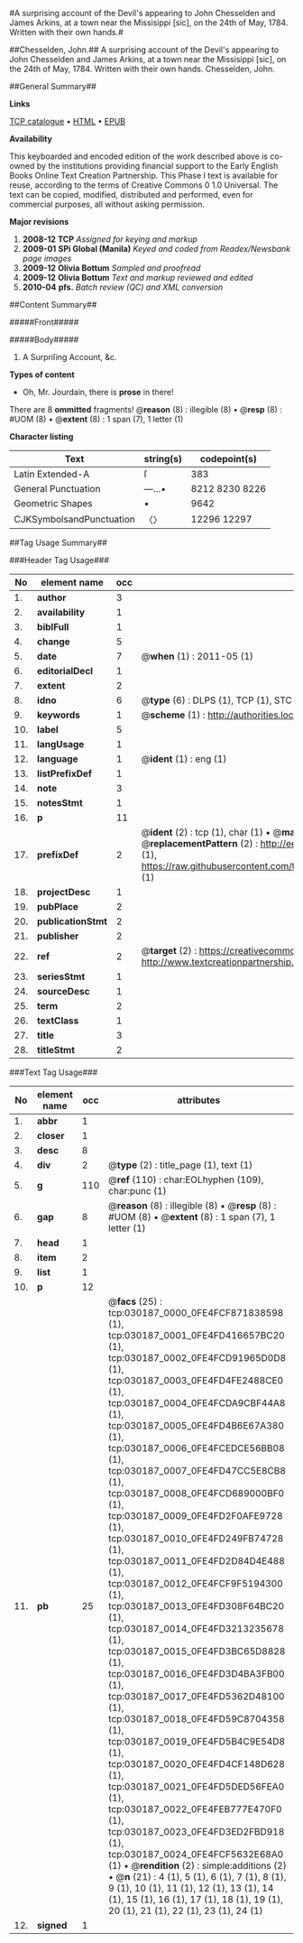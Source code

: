 #A surprising account of the Devil's appearing to John Chesselden and James Arkins, at a town near the Missisippi [sic], on the 24th of May, 1784. Written with their own hands.#

##Chesselden, John.##
A surprising account of the Devil's appearing to John Chesselden and James Arkins, at a town near the Missisippi [sic], on the 24th of May, 1784. Written with their own hands.
Chesselden, John.

##General Summary##

**Links**

[TCP catalogue](http://www.ota.ox.ac.uk/tcp/)  • 
[HTML](http://tei.it.ox.ac.uk/tcp/Texts-HTML/free/N22/N22850.html)  • 
[EPUB](http://tei.it.ox.ac.uk/tcp/Texts-EPUB/free/N22/N22850.epub)

**Availability**

This keyboarded and encoded edition of the
	       work described above is co-owned by the institutions
	       providing financial support to the Early English Books
	       Online Text Creation Partnership. This Phase I text is
	       available for reuse, according to the terms of Creative
	       Commons 0 1.0 Universal. The text can be copied,
	       modified, distributed and performed, even for
	       commercial purposes, all without asking permission.

**Major revisions**

1. __2008-12__ __TCP__ *Assigned for keying and markup*
1. __2009-01__ __SPi Global (Manila)__ *Keyed and coded from Readex/Newsbank page images*
1. __2009-12__ __Olivia Bottum__ *Sampled and proofread*
1. __2009-12__ __Olivia Bottum__ *Text and markup reviewed and edited*
1. __2010-04__ __pfs.__ *Batch review (QC) and XML conversion*

##Content Summary##

#####Front#####

#####Body#####

1. A Surpriſing Account, &c.

**Types of content**

  * Oh, Mr. Jourdain, there is **prose** in there!

There are 8 **ommitted** fragments! 
 @__reason__ (8) : illegible (8)  •  @__resp__ (8) : #UOM (8)  •  @__extent__ (8) : 1 span (7), 1 letter (1)

**Character listing**


|Text|string(s)|codepoint(s)|
|---|---|---|
|Latin Extended-A|ſ|383|
|General Punctuation|—…•|8212 8230 8226|
|Geometric Shapes|▪|9642|
|CJKSymbolsandPunctuation|〈〉|12296 12297|

##Tag Usage Summary##

###Header Tag Usage###

|No|element name|occ|attributes|
|---|---|---|---|
|1.|__author__|3||
|2.|__availability__|1||
|3.|__biblFull__|1||
|4.|__change__|5||
|5.|__date__|7| @__when__ (1) : 2011-05 (1)|
|6.|__editorialDecl__|1||
|7.|__extent__|2||
|8.|__idno__|6| @__type__ (6) : DLPS (1), TCP (1), STC (1), NOTIS (1), IMAGE-SET (1), EVANS-CITATION (1)|
|9.|__keywords__|1| @__scheme__ (1) : http://authorities.loc.gov/ (1)|
|10.|__label__|5||
|11.|__langUsage__|1||
|12.|__language__|1| @__ident__ (1) : eng (1)|
|13.|__listPrefixDef__|1||
|14.|__note__|3||
|15.|__notesStmt__|1||
|16.|__p__|11||
|17.|__prefixDef__|2| @__ident__ (2) : tcp (1), char (1)  •  @__matchPattern__ (2) : ([0-9\-]+):([0-9IVX]+) (1), (.+) (1)  •  @__replacementPattern__ (2) : http://eebo.chadwyck.com/downloadtiff?vid=$1&page=$2 (1), https://raw.githubusercontent.com/textcreationpartnership/Texts/master/tcpchars.xml#$1 (1)|
|18.|__projectDesc__|1||
|19.|__pubPlace__|2||
|20.|__publicationStmt__|2||
|21.|__publisher__|2||
|22.|__ref__|2| @__target__ (2) : https://creativecommons.org/publicdomain/zero/1.0/ (1), http://www.textcreationpartnership.org/docs/. (1)|
|23.|__seriesStmt__|1||
|24.|__sourceDesc__|1||
|25.|__term__|2||
|26.|__textClass__|1||
|27.|__title__|3||
|28.|__titleStmt__|2||


###Text Tag Usage###

|No|element name|occ|attributes|
|---|---|---|---|
|1.|__abbr__|1||
|2.|__closer__|1||
|3.|__desc__|8||
|4.|__div__|2| @__type__ (2) : title_page (1), text (1)|
|5.|__g__|110| @__ref__ (110) : char:EOLhyphen (109), char:punc (1)|
|6.|__gap__|8| @__reason__ (8) : illegible (8)  •  @__resp__ (8) : #UOM (8)  •  @__extent__ (8) : 1 span (7), 1 letter (1)|
|7.|__head__|1||
|8.|__item__|2||
|9.|__list__|1||
|10.|__p__|12||
|11.|__pb__|25| @__facs__ (25) : tcp:030187_0000_0FE4FCF871838598 (1), tcp:030187_0001_0FE4FD416657BC20 (1), tcp:030187_0002_0FE4FCD91965D0D8 (1), tcp:030187_0003_0FE4FD4FE2488CE0 (1), tcp:030187_0004_0FE4FCDA9CBF44A8 (1), tcp:030187_0005_0FE4FD4B6E67A380 (1), tcp:030187_0006_0FE4FCEDCE56BB08 (1), tcp:030187_0007_0FE4FD47CC5E8CB8 (1), tcp:030187_0008_0FE4FCD689000BF0 (1), tcp:030187_0009_0FE4FD2F0AFE9728 (1), tcp:030187_0010_0FE4FD249FB74728 (1), tcp:030187_0011_0FE4FD2D84D4E488 (1), tcp:030187_0012_0FE4FCF9F5194300 (1), tcp:030187_0013_0FE4FD308F64BC20 (1), tcp:030187_0014_0FE4FD3213235678 (1), tcp:030187_0015_0FE4FD3BC65D8828 (1), tcp:030187_0016_0FE4FD3D4BA3FB00 (1), tcp:030187_0017_0FE4FD5362D48100 (1), tcp:030187_0018_0FE4FD59C8704358 (1), tcp:030187_0019_0FE4FD5B4C9E54D8 (1), tcp:030187_0020_0FE4FD4CF148D628 (1), tcp:030187_0021_0FE4FD5DED56FEA0 (1), tcp:030187_0022_0FE4FEB777E470F0 (1), tcp:030187_0023_0FE4FD3ED2FBD918 (1), tcp:030187_0024_0FE4FCF5632E68A0 (1)  •  @__rendition__ (2) : simple:additions (2)  •  @__n__ (21) : 4 (1), 5 (1), 6 (1), 7 (1), 8 (1), 9 (1), 10 (1), 11 (1), 12 (1), 13 (1), 14 (1), 15 (1), 16 (1), 17 (1), 18 (1), 19 (1), 20 (1), 21 (1), 22 (1), 23 (1), 24 (1)|
|12.|__signed__|1||

